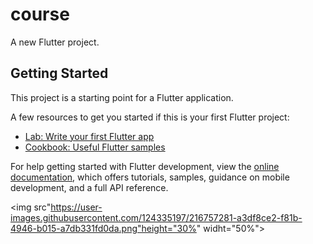 # course

A new Flutter project.

## Getting Started

This project is a starting point for a Flutter application.

A few resources to get you started if this is your first Flutter project:

- [Lab: Write your first Flutter app](https://docs.flutter.dev/get-started/codelab)
- [Cookbook: Useful Flutter samples](https://docs.flutter.dev/cookbook)

For help getting started with Flutter development, view the
[online documentation](https://docs.flutter.dev/), which offers tutorials,
samples, guidance on mobile development, and a full API reference.

<p>

<img src"https://user-images.githubusercontent.com/124335197/216757281-a3df8ce2-f81b-4946-b015-a7db331fd0da.png"height="30%" widht="50%">

</p>
